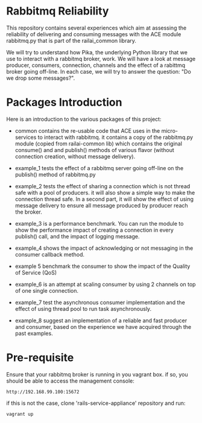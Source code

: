 # Rabbitmq Reliability
This repository contains several experiences which aim at assessing the reliability of delivering and 
consuming messages with the ACE module rabbitmq.py that is part of the railai_common library.

We will try to understand how Pika, the underlying Python library that we use to interact with a rabbitmq
broker, work. We will have a look at message producer, consumers, connection, channels and the effect of
a rabittmq broker going off-line. In each case, we will try to answer the question: "Do we drop some messages?".

# Packages Introduction
Here is an introduction to the various packages of this project:

- common contains the re-usable code that ACE uses in the micro-services to interact with rabbitmq. it contains
a copy of the rabbitmq.py module (copied from railai-common lib) which contains the original consume() and
and publish() methods of various flavor (without connection creation, without message delivery).

- example_1 tests the effect of a rabbitmq server going off-line on the publish() method of rabbitmq.py

- example_2 tests the effect of sharing a connection which is not thread safe with a pool of producers. it will 
also show a simple way to make the connection thread safe. In a second part, it will show the effect of 
using message delivery to ensure all message produced by producer reach the broker. 

- example_3 is a performance benchmark. You can run the module to show the performance impact of 
creating a connection in every publish() call, and the impact of logging message.

- example_4 shows the impact of acknowledging or not messaging in the consumer callback method.

- example 5 benchmark the consumer to show the impact of the Quality of Service (QoS)

- example_6 is an attempt at scaling consumer by using 2 channels on top of one single connection.

- example_7 test the asynchronous consumer implementation and the effect of using thread pool to run
task asynchronously.

- example_8 suggest an implementation of a reliable and fast producer and consumer, based on the experience we 
have acquired through the past examples.

# Pre-requisite
Ensure that your rabbitmq broker is running in you vagrant box. if so, you should be able
to access the management console:
```
http://192.168.99.100:15672
```
if this is not the case, clone 'rails-service-appliance' repository and run:
```
vagrant up
```